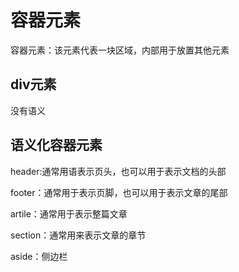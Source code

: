 # 容器元素

容器元素：该元素代表一块区域，内部用于放置其他元素

## div元素

没有语义

## 语义化容器元素

header:通常用语表示页头，也可以用于表示文档的头部

footer：通常用于表示页脚，也可以用于表示文章的尾部

artile：通常用于表示整篇文章

section：通常用来表示文章的章节

aside：侧边栏